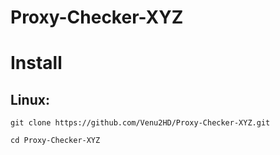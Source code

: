 # Proxy-Checker-XYZ
# Install
Linux:
---
```
git clone https://github.com/Venu2HD/Proxy-Checker-XYZ.git
```
```
cd Proxy-Checker-XYZ
```
